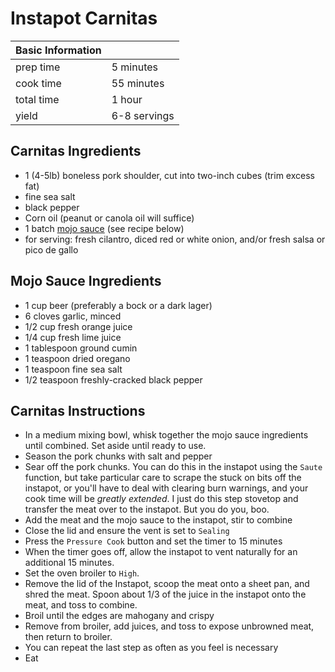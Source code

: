 # Instapot Carnitas

|Basic Information||
|:--------|:---------|
|prep time|5 minutes|
|cook time|55 minutes|
|total time|1 hour|
|yield|6-8 servings|

## Carnitas Ingredients
* 1 (4-5lb) boneless pork shoulder, cut into two-inch cubes (trim excess fat)
* fine sea salt
* black pepper
* Corn oil (peanut or canola oil will suffice)
* 1 batch [mojo sauce](#mojo-sauce-ingredients) (see recipe below)
* for serving: fresh cilantro, diced red or white onion, and/or fresh salsa or pico de gallo

## Mojo Sauce Ingredients
* 1 cup beer (preferably a bock or a dark lager)
* 6 cloves garlic, minced
* 1/2 cup fresh orange juice
* 1/4 cup fresh lime juice
* 1 tablespoon ground cumin
* 1 teaspoon dried oregano
* 1 teaspoon fine sea salt
* 1/2 teaspoon freshly-cracked black pepper

## Carnitas Instructions
* In a medium mixing bowl, whisk together the mojo sauce ingredients until combined.  Set aside until ready to use.
* Season the pork chunks with salt and pepper
* Sear off the pork chunks. You can do this in the instapot using the `Saute` function, but take particular care to scrape the stuck on bits off the instapot, or you'll have to deal with clearing burn warnings, and your cook time will be *greatly extended*. I just do this step stovetop and transfer the meat over to the instapot. But you do you, boo.
* Add the meat and the mojo sauce to the instapot, stir to combine
* Close the lid and ensure the vent is set to `Sealing`
* Press the `Pressure Cook` button and set the timer to 15 minutes
* When the timer goes off, allow the instapot to vent naturally for an additional 15 minutes.
* Set the oven broiler to `High`.
* Remove the lid of the Instapot, scoop the meat onto a sheet pan, and shred the meat. Spoon about 1/3 of the juice in the instapot onto the meat, and toss to combine.
* Broil until the edges are mahogany and crispy
* Remove from broiler, add juices, and toss to expose unbrowned meat, then return to broiler.
* You can repeat the last step as often as you feel is necessary
* Eat